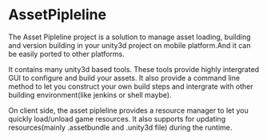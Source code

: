 # AssetPipleline

The Asset Pipleline project is a solution to manage asset loading, 
building and version building in your unity3d project on mobile 
platform.And it can be easily ported to other platforms.

It contains many unity3d based tools. These tools provide highly
intergrated GUI to configure and build your assets. It also provide
a command line method to let you construct your own build steps and
intergrate with other building environment(like jenkins or shell maybe).

On client side, the asset pipleline provides a resource manager to 
let you quickly load/unload game resources. It also supports for 
updating resources(mainly .assetbundle and .unity3d file) during 
the runtime.
